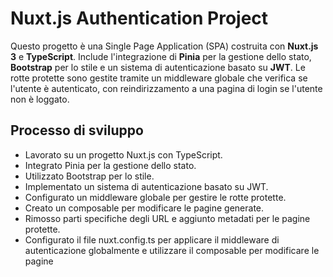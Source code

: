 # Nuxt.js Authentication Project

Questo progetto è una Single Page Application (SPA) costruita con **Nuxt.js 3** e **TypeScript**. Include l'integrazione di **Pinia** per la gestione dello stato, **Bootstrap** per lo stile e un sistema di autenticazione basato su **JWT**. Le rotte protette sono gestite tramite un middleware globale che verifica se l'utente è autenticato, con reindirizzamento a una pagina di login se l'utente non è loggato.

## Processo di sviluppo
- Lavorato su un progetto Nuxt.js con TypeScript.
- Integrato Pinia per la gestione dello stato.
- Utilizzato Bootstrap per lo stile.
- Implementato un sistema di autenticazione basato su JWT.
- Configurato un middleware globale per gestire le rotte protette.
- Creato un composable per modificare le pagine generate.
- Rimosso parti specifiche degli URL e aggiunto metadati per le pagine protette.
- Configurato il file nuxt.config.ts per applicare il middleware di autenticazione globalmente e utilizzare il composable per modificare le pagine
